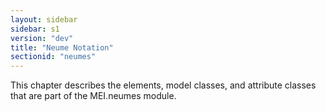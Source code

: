 ```yaml
---
layout: sidebar
sidebar: s1
version: "dev"
title: "Neume Notation"
sectionid: "neumes"
---
```


This chapter describes the elements, model classes, and attribute classes that are
part of the
MEI.neumes module.

